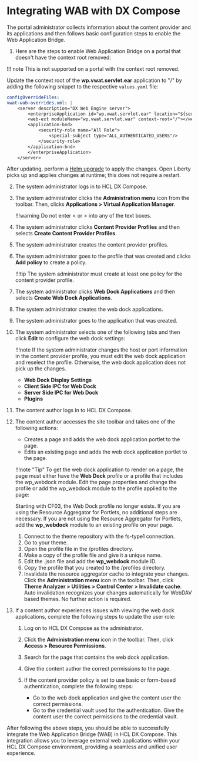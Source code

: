 # Integrating WAB with DX Compose

The portal administrator collects information about the content provider and its applications and then follows basic configuration steps to enable the Web Application Bridge.

1.  Here are the steps to enable Web Application Bridge on a portal that doesn't have the context root removed:

!!! note
    This is not supported on a portal with the context root removed.

Update the context root of the **wp.vwat.servlet.ear** application to "/" by adding the following snippet to the respective `values.yaml` file:

```yaml
configOverrideFiles:
vwat-wab-overrides.xml: |
    <server description="DX Web Engine server"> 
        <enterpriseApplication id="wp.vwat.servlet.ear" location="${server.config.dir}/resources/portlets/VwatReverseProxyServlet.ear" name="wp.vwat.servlet.ear" startAfterRef="engine-ear">
        <web-ext moduleName="wp.vwat.servlet.war" context-root="/"></web-ext>
        <application-bnd>
            <security-role name="All Role">
                <special-subject type="ALL_AUTHENTICATED_USERS"/>
            </security-role>
        </application-bnd>
        </enterpriseApplication>
    </server>
```

After updating, perform a [Helm upgrade](../working_with_compose/helm_upgrade_values.md) to apply the changes. Open Liberty picks up and applies changes at runtime; this does not require a restart.

2.  The system administrator logs in to HCL DX Compose.

3.  The system administrator clicks the **Administration menu** icon from the toolbar. Then, clicks **Applications > Virtual Application Manager**.

    !!!warning
        Do not enter < or > into any of the text boxes.

4.  The system administrator clicks **Content Provider Profiles** and then selects **Create Content Provider Profiles**.

5.  The system administrator creates the content provider profiles.

6.  The system administrator goes to the profile that was created and clicks **Add policy** to create a policy.

    !!!tip
        The system administrator must create at least one policy for the content provider profile.

7.  The system administrator clicks **Web Dock Applications** and then selects **Create Web Dock Applications**.

8.  The system administrator creates the web dock applications.

9.  The system administrator goes to the application that was created.

10. The system administrator selects one of the following tabs and then click **Edit** to configure the web dock settings:

    !!!note
        If the system administrator changes the host or port information in the content provider profile, you must edit the web dock application and reselect the profile. Otherwise, the web dock application does not pick up the changes.

    -   **Web Dock Display Settings**
    -   **Client Side IPC for Web Dock**
    -   **Server Side IPC for Web Dock**
    -   **Plugins**

11. The content author logs in to HCL DX Compose.

12. The content author accesses the site toolbar and takes one of the following actions:

    -   Creates a page and adds the web dock application portlet to the page.
    -   Edits an existing page and adds the web dock application portlet to the page.
    
    !!!note "Tip"
        To get the web dock application to render on a page, the page must either have the **Web Dock** profile or a profile that includes the wp_webdock module. Edit the page properties and change the profile or add the wp_webdock module to the profile applied to the page:

    Starting with CF03, the Web Dock profile no longer exists. If you are using the Resource Aggregator for Portlets, no additional steps are necessary. If you are not using the Resource Aggregator for Portlets, add the **wp_webdock** module to an existing profile on your page.

    1.  Connect to the theme repository with the fs-type1 connection.
    2.  Go to your theme.
    3.  Open the profile file in the /profiles directory.
    4.  Make a copy of the profile file and give it a unique name.
    5.  Edit the .json file and add the **wp_webdock** module ID.
    6.  Copy the profile that you created to the /profiles directory.
    7.  Invalidate the resource aggregator cache to integrate your changes. Click the **Administration menu** icon in the toolbar. Then, click **Theme Analyzer > Utilities > Control Center > Invalidate cache**. Auto invalidation recognizes your changes automatically for WebDAV based themes. No further action is required.
    
13. If a content author experiences issues with viewing the web dock applications, complete the following steps to update the user role:

    1.  Log on to HCL DX Compose as the administrator.

    2.  Click the **Administration menu** icon in the toolbar. Then, click **Access > Resource Permissions**.

    3.  Search for the page that contains the web dock application.

    4.  Give the content author the correct permissions to the page.

    5.  If the content provider policy is set to use basic or form-based authentication, complete the following steps:

        -   Go to the web dock application and give the content user the correct permissions.
        -   Go to the credential vault used for the authentication. Give the content user the correct permissions to the credential vault.

After following the above steps, you should be able to successfully integrate the Web Application Bridge (WAB) in HCL DX Compose. This integration allows you to leverage external web applications within your HCL DX Compose environment, providing a seamless and unified user experience.